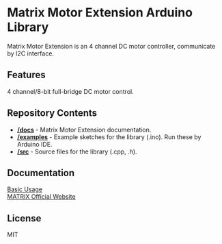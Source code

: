 # Matrix Motor Extension Arduino Library
Matrix Motor Extension is an 4 channel DC motor controller,
communicate by I2C interface.
## Features
4 channel/8-bit full-bridge DC motor control.
## Repository Contents
* [**/docs**](./docs) - Matrix Motor Extension documentation.
* [**/examples**](./examples) - Example sketches for the library (.ino). Run these by Arduino IDE.
* [**/src**](./src) - Source files for the library (.cpp, .h).

## Documentation
[Basic Usage](https://matrix-robotics.github.io/MatrixMotorExtension/) <br>
[MATRIX Official Website](https://matrixrobotics.com/)
## License
MIT
